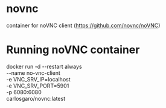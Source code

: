 # novnc
container for noVNC client (https://github.com/novnc/noVNC)

# Running noVNC container

docker run -d --restart always \
    --name no-vnc-client \
    -e VNC_SRV_IP=localhost \
    -e VNC_SRV_PORT=5901  \
    -p 6080:6080 \
    carlosgaro/novnc:latest 
